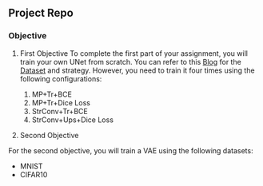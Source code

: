 
## Project Repo

### Objective
1. First Objective 
To complete the first part of your assignment, you will train your own UNet from scratch. You can refer to this [Blog](https://medium.com/geekculture/u-net-implementation-from-scratch-using-tensorflow-b4342266e406) for the [Dataset](https://www.kaggle.com/datasets/tanlikesmath/the-oxfordiiit-pet-dataset) and strategy. However, you need to train it four times using the following configurations:

    1. MP+Tr+BCE
    2. MP+Tr+Dice Loss
    3. StrConv+Tr+BCE
    4. StrConv+Ups+Dice Loss


2. Second Objective

For the second objective, you will train a VAE using the following datasets:

- MNIST
- CIFAR10
